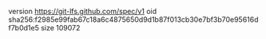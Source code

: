 version https://git-lfs.github.com/spec/v1
oid sha256:f2985e99fab67c18a6c4875650d9d1b87f013cb30e7bf3b70e95616df7b0d1e5
size 109072
